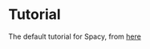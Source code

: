 # Tutorial

The default tutorial for Spacy, from [here](https://docs.scrapy.org/en/latest/intro/tutorial.html)
